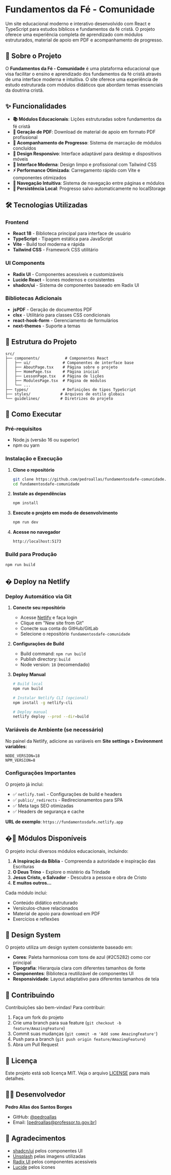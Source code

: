 ﻿# Fundamentos da Fé - Comunidade

Um site educacional moderno e interativo desenvolvido com React e TypeScript para estudos bíblicos e fundamentos da fé cristã. O projeto oferece uma experiência completa de aprendizado com módulos estruturados, material de apoio em PDF e acompanhamento de progresso.

## 🎯 Sobre o Projeto

O **Fundamentos da Fé - Comunidade** é uma plataforma educacional que visa facilitar o ensino e aprendizado dos fundamentos da fé cristã através de uma interface moderna e intuitiva. O site oferece uma experiência de estudo estruturada com módulos didáticos que abordam temas essenciais da doutrina cristã.

## ✨ Funcionalidades

- **📚 Módulos Educacionais**: Lições estruturadas sobre fundamentos da fé cristã
- **📄 Geração de PDF**: Download de material de apoio em formato PDF profissional
- **🎯 Acompanhamento de Progresso**: Sistema de marcação de módulos concluídos
- **📱 Design Responsivo**: Interface adaptável para desktop e dispositivos móveis
- **🎨 Interface Moderna**: Design limpo e profissional com Tailwind CSS
- **⚡ Performance Otimizada**: Carregamento rápido com Vite e componentes otimizados
- **🔄 Navegação Intuitiva**: Sistema de navegação entre páginas e módulos
- **💾 Persistência Local**: Progresso salvo automaticamente no localStorage

## 🛠 Tecnologias Utilizadas

### Frontend

- **React 18** - Biblioteca principal para interface de usuário
- **TypeScript** - Tipagem estática para JavaScript
- **Vite** - Build tool moderna e rápida
- **Tailwind CSS** - Framework CSS utilitário

### UI Components

- **Radix UI** - Componentes acessíveis e customizáveis
- **Lucide React** - Ícones modernos e consistentes
- **shadcn/ui** - Sistema de componentes baseado em Radix UI

### Bibliotecas Adicionais

- **jsPDF** - Geração de documentos PDF
- **clsx** - Utilitário para classes CSS condicionais
- **react-hook-form** - Gerenciamento de formulários
- **next-themes** - Suporte a temas

## 📁 Estrutura do Projeto

```
src/
├── components/           # Componentes React
│   ├── ui/              # Componentes de interface base
│   ├── AboutPage.tsx    # Página sobre o projeto
│   ├── HomePage.tsx     # Página inicial
│   ├── LessonPage.tsx   # Página de lições
│   ├── ModulesPage.tsx  # Página de módulos
│   └── ...
├── types/               # Definições de tipos TypeScript
├── styles/             # Arquivos de estilo globais
└── guidelines/         # Diretrizes do projeto
```

## 🚀 Como Executar

### Pré-requisitos

- Node.js (versão 16 ou superior)
- npm ou yarn

### Instalação e Execução

1. **Clone o repositório**

   ```bash
   git clone https://github.com/pedroallas/fundamentosdafe-comunidade.git
   cd fundamentosdafe-comunidade
   ```

2. **Instale as dependências**

   ```bash
   npm install
   ```

3. **Execute o projeto em modo de desenvolvimento**

   ```bash
   npm run dev
   ```

4. **Acesse no navegador**
   ```
   http://localhost:5173
   ```

### Build para Produção

```bash
npm run build
```

## � Deploy na Netlify

### Deploy Automático via Git

1. **Conecte seu repositório**

   - Acesse [Netlify](https://netlify.com) e faça login
   - Clique em "New site from Git"
   - Conecte sua conta do GitHub/GitLab
   - Selecione o repositório `fundamentosdafe-comunidade`

2. **Configurações de Build**

   - Build command: `npm run build`
   - Publish directory: `build`
   - Node version: `18` (recomendado)

3. **Deploy Manual**

   ```bash
   # Build local
   npm run build

   # Instalar Netlify CLI (opcional)
   npm install -g netlify-cli

   # Deploy manual
   netlify deploy --prod --dir=build
   ```

### Variáveis de Ambiente (se necessário)

No painel da Netlify, adicione as variáveis em **Site settings > Environment variables**:

```
NODE_VERSION=18
NPM_VERSION=8
```

### Configurações Importantes

O projeto já inclui:

- ✅ `netlify.toml` - Configurações de build e headers
- ✅ `public/_redirects` - Redirecionamentos para SPA
- ✅ Meta tags SEO otimizadas
- ✅ Headers de segurança e cache

**URL de exemplo**: `https://fundamentosdafe.netlify.app`

## �📖 Módulos Disponíveis

O projeto inclui diversos módulos educacionais, incluindo:

1. **A Inspiração da Bíblia** - Compreenda a autoridade e inspiração das Escrituras
2. **O Deus Trino** - Explore o mistério da Trindade
3. **Jesus Cristo, o Salvador** - Descubra a pessoa e obra de Cristo
4. **E muitos outros...**

Cada módulo inclui:

- Conteúdo didático estruturado
- Versículos-chave relacionados
- Material de apoio para download em PDF
- Exercícios e reflexões

## 🎨 Design System

O projeto utiliza um design system consistente baseado em:

- **Cores**: Paleta harmoniosa com tons de azul (#2C5282) como cor principal
- **Tipografia**: Hierarquia clara com diferentes tamanhos de fonte
- **Componentes**: Biblioteca reutilizável de componentes UI
- **Responsividade**: Layout adaptativo para diferentes tamanhos de tela

## 🤝 Contribuindo

Contribuições são bem-vindas! Para contribuir:

1. Faça um fork do projeto
2. Crie uma branch para sua feature (`git checkout -b feature/AmazingFeature`)
3. Commit suas mudanças (`git commit -m 'Add some AmazingFeature'`)
4. Push para a branch (`git push origin feature/AmazingFeature`)
5. Abra um Pull Request

## 📄 Licença

Este projeto está sob licença MIT. Veja o arquivo [LICENSE](LICENSE) para mais detalhes.

## 👨‍💻 Desenvolvedor

**Pedro Allas dos Santos Borges**

- GitHub: [@pedroallas](https://github.com/pedroallas)
- Email: [pedroallas@professor.to.gov.br]

## 🙏 Agradecimentos

- [shadcn/ui](https://ui.shadcn.com/) pelos componentes UI
- [Unsplash](https://unsplash.com) pelas imagens utilizadas
- [Radix UI](https://www.radix-ui.com/) pelos componentes acessíveis
- [Lucide](https://lucide.dev/) pelos ícones

